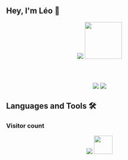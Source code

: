 ## Hey, I'm Léo 👋 
<p align="center">
    <img src="https://readme-typing-svg.demolab.com/?lines=Back-End%20Déveloper%20Junior;2%20Years%20Of%20Coding%20Experience;Still%20Learning%20New%20Things&font=Fira%20Code&center=true&width=440&height=45&color=3498db&vCenter=true&pause=1000&size=22" />
    <img src="https://media.giphy.com/media/WUlplcMpOCEmTGBtBW/giphy.gif" width="100">
</p>
<br><br>
<p align="center">
    <img src="https://github-readme-stats-trinibs-projects.vercel.app/api?username=leomougin&show_icons=true&theme=merko&border_color=599200" >
    <img src="https://github-readme-stats-trinibs-projects.vercel.app/api/top-langs?username=leomougin&theme=merko&layout=compact&border_color=599200&langs_count=6"> 
</p>

## Languages and Tools 🛠️




### Visitor count
<p align="center">
    <img src="https://profile-counter.glitch.me/leomougin/count.svg" />
    <img width="50" height="50" src="https://avatars0.githubusercontent.com/u/1680273?s=460&u=4471b74deb9973096418a93960c664c5ea3bd159&v=4" />
